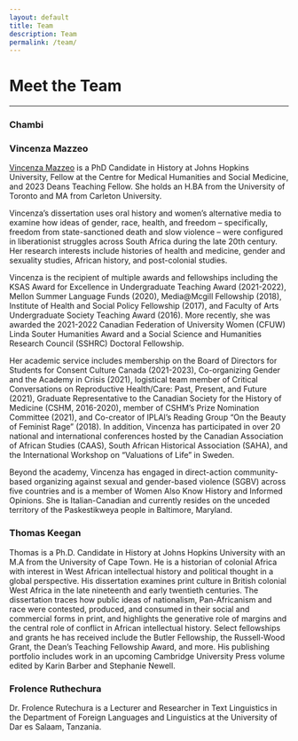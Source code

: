 ```yaml
---
layout: default
title: Team
description: Team
permalink: /team/
---
```

# Meet the Team
---
### Chambi

### Vincenza Mazzeo  
[Vincenza Mazzeo](https://hopkinsmedicalhumanities.org/people/vincenza-mazzeo/) is a PhD Candidate in History at Johns Hopkins University, Fellow at the Centre for Medical Humanities and Social Medicine, and 2023 Deans Teaching Fellow.  She holds an H.BA from the University of Toronto and MA from Carleton University.

Vincenza’s dissertation uses oral history and women’s alternative media to examine how ideas of gender, race, health, and freedom – specifically, freedom from state-sanctioned death and slow violence – were configured in liberationist struggles across South Africa during the late 20th century. Her research interests include histories of health and medicine, gender and sexuality studies, African history, and post-colonial studies.

Vincenza is the recipient of multiple awards and fellowships including the KSAS Award for Excellence in Undergraduate Teaching Award (2021-2022), Mellon Summer Language Funds (2020), Media@Mcgill Fellowship (2018), Institute of Health and Social Policy Fellowship (2017), and Faculty of Arts Undergraduate Society Teaching Award (2016).  More recently, she was awarded the 2021-2022 Canadian Federation of University Women (CFUW) Linda Souter Humanities Award and a Social Science and Humanities Research Council (SSHRC) Doctoral Fellowship.

Her academic service includes membership on the Board of Directors for Students for Consent Culture Canada (2021-2023), Co-organizing Gender and the Academy in Crisis (2021), logistical team member of Critical Conversations on Reproductive Health/Care: Past, Present, and Future (2021), Graduate Representative to the Canadian Society for the History of Medicine (CSHM, 2016-2020), member of CSHM’s Prize Nomination Committee (2021), and Co-creator of IPLAI’s Reading Group “On the Beauty of Feminist Rage” (2018).  In addition, Vincenza has participated in over 20 national and international conferences hosted by the Canadian Association of African Studies (CAAS), South African Historical Association (SAHA), and the International Workshop on “Valuations of Life” in Sweden.

Beyond the academy, Vincenza has engaged in direct-action community-based organizing against sexual and gender-based violence (SGBV) across five countries and is a member of Women Also Know History and Informed Opinions.  She is Italian-Canadian and currently resides on the unceded territory of the Paskestikweya people in Baltimore, Maryland.

### Thomas Keegan  
Thomas is a Ph.D. Candidate in History at Johns Hopkins University with an M.A from the University of Cape Town. He is a historian of colonial Africa with interest in West African intellectual history and political thought in a global perspective. His dissertation examines print culture in British colonial West Africa in the late nineteenth and early twentieth centuries. The dissertation traces how public ideas of nationalism, Pan-Africanism and race were contested, produced, and consumed in their social and commercial forms in print, and highlights the generative role of margins and the central role of conflict in African intellectual history. Select fellowships and grants he has received include the Butler Fellowship, the Russell-Wood Grant, the Dean’s Teaching Fellowship Award, and more. His publishing portfolio includes work in an upcoming Cambridge University Press volume edited by Karin Barber and Stephanie Newell. 

### Frolence Ruthechura  
Dr. Frolence Rutechura is a Lecturer and Researcher in Text Linguistics in the Department of Foreign Languages and Linguistics at the University of Dar es Salaam, Tanzania. 

